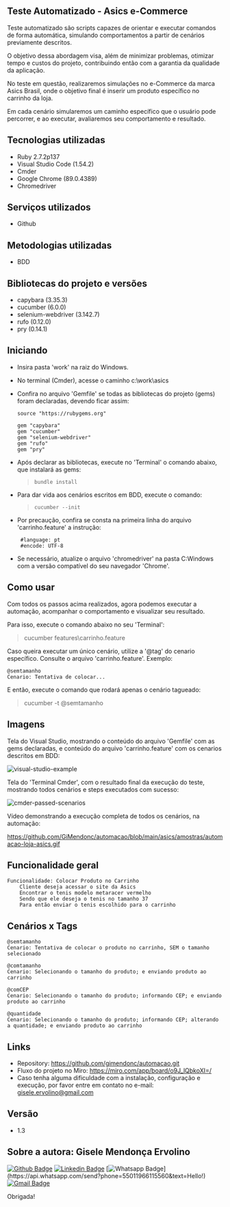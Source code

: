 ## Teste Automatizado - Asics e-Commerce
 
Teste automatizado são scripts capazes de orientar e executar comandos de forma automática, simulando comportamentos a partir de cenários previamente descritos.

O objetivo dessa abordagem visa, além de minimizar problemas, otimizar tempo e custos do projeto, contribuindo então com a garantia da qualidade da aplicação.

No teste em questão, realizaremos simulações no e-Commerce da marca Asics Brasil, onde o objetivo final é inserir um produto específico no carrinho da loja.

Em cada cenário simularemos um caminho específico que o usuário pode percorrer, e ao executar, avaliaremos seu comportamento e resultado.
    
## Tecnologias utilizadas
 
 * Ruby 2.7.2p137
 * Visual Studio Code (1.54.2)
 * Cmder
 * Google Chrome (89.0.4389)
 * Chromedriver
 
## Serviços utilizados

 * Github
  
## Metodologias utilizadas
 
 * BDD
  
## Bibliotecas do projeto e versões

  * capybara (3.35.3)
  * cucumber (6.0.0)
  * selenium-webdriver (3.142.7)
  * rufo (0.12.0)
  * pry (0.14.1) 
  
## Iniciando
 
  * Insira pasta 'work' na raiz do Windows.
  * No terminal (Cmder), acesse o caminho c:\work\asics
  * Confira no arquivo 'Gemfile' se todas as bibliotecas do projeto (gems) foram declaradas, devendo ficar assim:
  
        source "https://rubygems.org"

        gem "capybara"
        gem "cucumber"
        gem "selenium-webdriver"
        gem "rufo"
        gem "pry"
      
  * Após declarar as bibliotecas, execute no 'Terminal' o comando abaixo, que instalará as gems:

    >     bundle install
    
  * Para dar vida aos cenários escritos em BDD, execute o comando:

    >     cucumber --init

  * Por precaução, confira se consta na primeira linha do arquivo 'carrinho.feature' a instrução:

         #language: pt
         #encode: UTF-8
   
  * Se necessário, atualize o arquivo 'chromedriver' na pasta C:Windows com a versão compatível do seu navegador 'Chrome'.

## Como usar
 
Com todos os passos acima realizados, agora podemos executar a automação, acompanhar o comportamento e visualizar seu resultado.

Para isso, execute o comando abaixo no seu 'Terminal':

   >    cucumber features\carrinho.feature

Caso queira executar um único cenário, utilize a '@tag' do cenario específico. Consulte o arquivo 'carrinho.feature'.
Exemplo:

    @semtamanho
    Cenario: Tentativa de colocar...
 
 E então, execute o comando que rodará apenas o cenário tagueado:
 
   >    cucumber -t @semtamanho
 
 ## Imagens
 
  Tela do Visual Studio, mostrando o conteúdo do arquivo 'Gemfile' com as gems declaradas, e conteúdo do arquivo 'carrinho.feature' com os cenarios descritos em BDD:
  
![visual-studio-example](https://github.com/GiMendonc/automacao/blob/main/asics/amostras/vsc-bdd-gems.jpg)

  Tela do 'Terminal Cmder', com o resultado final da execução do teste, mostrando todos cenários e steps executados com sucesso:
  
![cmder-passed-scenarios](https://github.com/GiMendonc/automacao/blob/main/asics/amostras/cmder-4cenarios-passados.jpg)

  Vídeo demonstrando a execução completa de todos os cenários, na automação:
  
https://github.com/GiMendonc/automacao/blob/main/asics/amostras/automacao-loja-asics.gif

## Funcionalidade geral

    Funcionalidade: Colocar Produto no Carrinho
        Cliente deseja acessar o site da Asics
        Encontrar o tenis modelo metaracer vermelho
        Sendo que ele deseja o tenis no tamanho 37
        Para então enviar o tenis escolhido para o carrinho

## Cenários x Tags

    @semtamanho
    Cenario: Tentativa de colocar o produto no carrinho, SEM o tamanho selecionado
    
    @comtamanho
    Cenario: Selecionando o tamanho do produto; e enviando produto ao carrinho
    
    @comCEP
    Cenario: Selecionando o tamanho do produto; informando CEP; e enviando produto ao carrinho
    
    @quantidade
    Cenario: Selecionando o tamanho do produto; informando CEP; alterando a quantidade; e enviando produto ao carrinho
    
## Links
 
  - Repository: https://github.com/gimendonc/automacao.git
  - Fluxo do projeto no Miro: https://miro.com/app/board/o9J_lQbkoXI=/
  - Caso tenha alguma dificuldade com a instalação, configuração e execução, por favor entre em contato no e-mail: gisele.ervolino@gmail.com
    
## Versão
 
  - 1.3
 
## Sobre a autora: Gisele Mendonça Ervolino

[![Github Badge](https://img.shields.io/badge/-Github-000?style=flat-square&logo=Github&logoColor=white&link=https://github.com/gimendonc)](https://github.com/gimendonc)
[![Linkedin Badge](https://img.shields.io/badge/-LinkedIn-blue?style=flat-square&logo=Linkedin&logoColor=white&link=https://www.linkedin.com/in/giseleervolino/)](https://www.linkedin.com/in/giseleervolino/)
[![Whatsapp Badge](https://img.shields.io/badge/-Whatsapp-4CA143?style=flat-square&labelColor=4CA143&logo=whatsapp&logoColor=white&link=https://api.whatsapp.com/send?phone=55011966115560&text=Hello!)](https://api.whatsapp.com/send?phone=55011966115560&text=Hello!)
[![Gmail Badge](https://img.shields.io/badge/-Gmail-c14438?style=flat-square&logo=Gmail&logoColor=white&link=mailto:gisele.ervolino@gmail.com)](mailto:gisele.ervolino@gmail.com)


Obrigada! 
